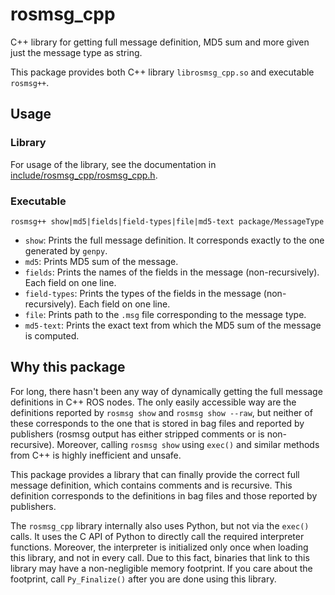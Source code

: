 # rosmsg_cpp

C++ library for getting full message definition, MD5 sum and more given just the message type as string.

This package provides both C++ library `librosmsg_cpp.so` and executable `rosmsg++`.

## Usage

### Library

For usage of the library, see the documentation in [include/rosmsg_cpp/rosmsg_cpp.h](include/rosmsg_cpp/rosmsg_cpp.h).

### Executable

`rosmsg++ show|md5|fields|field-types|file|md5-text package/MessageType`

- `show`: Prints the full message definition. It corresponds exactly to the one generated by `genpy`.
- `md5`: Prints MD5 sum of the message.
- `fields`: Prints the names of the fields in the message (non-recursively). Each field on one line.
- `field-types`: Prints the types of the fields in the message (non-recursively). Each field on one line.
- `file`: Prints path to the `.msg` file corresponding to the message type.
- `md5-text`: Prints the exact text from which the MD5 sum of the message is computed.

## Why this package

For long, there hasn't been any way of dynamically getting the full message definitions in C++ ROS nodes.
The only easily accessible way are the definitions reported by `rosmsg show` and `rosmsg show --raw`,
but neither of these corresponds to the one that is stored in bag files and reported by publishers
(rosmsg output has either stripped comments or is non-recursive). Moreover, calling `rosmsg show`
using `exec()` and similar methods from C++ is highly inefficient and unsafe.

This package provides a library that can finally provide the correct full message definition,
which contains comments and is recursive. This definition corresponds to the definitions in
bag files and those reported by publishers.

The `rosmsg_cpp` library internally also uses Python, but not via the `exec()` calls. It uses the C API
of Python to directly call the required interpreter functions. Moreover, the interpreter is initialized
only once when loading this library, and not in every call. Due to this fact, binaries that link to
this library may have a non-negligible memory footprint. If you care about the footprint,
call `Py_Finalize()` after you are done using this library.
